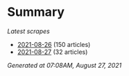 # Summary
*Latest scrapes*
* [2021-08-26](https://github.com/nuuuwan/news_lk/blob/data/news_lk.2021-08-26.json) (150 articles)
* [2021-08-27](https://github.com/nuuuwan/news_lk/blob/data/news_lk.2021-08-27.json) (32 articles)

*Generated at 07:08AM, August 27, 2021*